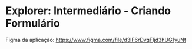 # Explorer: Intermediário - Criando Formulário


Figma da aplicação: https://www.figma.com/file/d3IF6rDvqFIjd3hUG1yuNt


